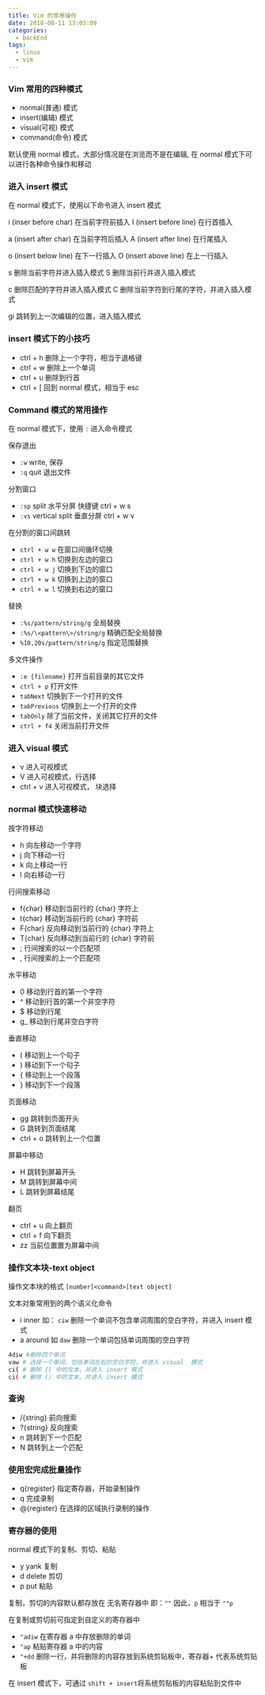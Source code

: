 ```yaml
---
title: Vim 的常用操作
date: 2018-08-11 13:03:09
categories:
  - backEnd
tags:
  - linux
  - vim
---
```


### Vim 常用的四种模式

- normal(普通) 模式
- insert(编辑) 模式
- visual(可视) 模式
- command(命令) 模式

默认使用 normal 模式，大部分情况是在浏览而不是在编辑, 在 normal 模式下可以进行各种命令操作和移动

### 进入 insert 模式

在 normal 模式下，使用以下命令进入 insert 模式

i (inser before char) 在当前字符前插入
I (insert before line) 在行首插入

a (insert after char) 在当前字符后插入
A (insert after line) 在行尾插入

o (insert below line) 在下一行插入
O (insert above line) 在上一行插入

s 删除当前字符并进入插入模式
S 删除当前行并进入插入模式

c 删除匹配的字符并进入插入模式
C 删除当前字符到行尾的字符，并进入插入模式

gi 跳转到上一次编辑的位置，进入插入模式

### insert 模式下的小技巧

- ctrl + h 删除上一个字符，相当于退格键
- ctrl + w 删除上一个单词
- ctrl + u 删除到行首
- ctrl + [ 回到 normal 模式，相当于 esc

### Command 模式的常用操作

在 normal 模式下，使用 `:` 进入命令模式

保存退出

- `:w` write, 保存
- `:q` quit 退出文件

分割窗口

- `:sp` split 水平分屏 快捷键 ctrl + w s
- `:vs` vertical split 垂直分屏 ctrl + w v

在分割的窗口间跳转

- `ctrl + w w` 在窗口间循环切换
- `ctrl + w h` 切换到左边的窗口
- `ctrl + w j` 切换到下边的窗口
- `ctrl + w k` 切换到上边的窗口
- `ctrl + w l` 切换到右边的窗口

替换

- `:%s/pattern/string/g` 全局替换
- `:%s/\<pattern\>/string/g` 精确匹配全局替换
- `%10,20s/pattern/string/g` 指定范围替换

多文件操作

- `:e {filename}` 打开当前目录的其它文件
- `ctrl + p` 打开文件
- `tabNext` 切换到下一个打开的文件
- `tabPrevious` 切换到上一个打开的文件
- `tabOnly` 除了当前文件，关闭其它打开的文件
- `ctrl + f4` 关闭当前打开文件

### 进入 visual 模式

- v 进入可视模式
- V 进入可视模式，行选择
- ctrl + v 进入可视模式， 块选择

### normal 模式快速移动

按字符移动

- h 向左移动一个字符
- j 向下移动一行
- k 向上移动一行
- l 向右移动一行

行间搜索移动

- f{char} 移动到当前行的 {char} 字符上
- t{char} 移动到当前行的 {char} 字符前
- F{char} 反向移动到当前行的 {char} 字符上
- T{char} 反向移动到当前行的 {char} 字符前
- ; 行间搜索的以一个匹配项
- , 行间搜索的上一个匹配项

水平移动

- 0 移动到行首的第一个字符
- ^ 移动到行首的第一个非空字符
- $ 移动到行尾
- g\_ 移动到行尾非空白字符

垂直移动

- ( 移动到上一个句子
- ) 移动到下一个句子
- { 移动到上一个段落
- } 移动到下一个段落

页面移动

- gg 跳转到页面开头
- G 跳转到页面结尾
- ctrl + o 跳转到上一个位置

屏幕中移动

- H 跳转到屏幕开头
- M 跳转到屏幕中间
- L 跳转到屏幕结尾

翻页

- ctrl + u 向上翻页
- ctrl + f 向下翻页
- zz 当前位置置为屏幕中间

### 操作文本块-text object

操作文本块的格式
`[number]<command>[text object]`

文本对象常用到的两个语义化命令

- i inner 如： `ciw` 删除一个单词不包含单词周围的空白字符，并进入 insert 模式
- a around 如 `daw` 删除一个单词包括单词周围的空白字符

```sh
4diw #删除四个单词
vaw # 选择一个单词，包括单词左右的空白字符，并进入 visual  模式
ci{ # 删除 {} 中的文本，并进入 insert 模式
ci( # 删除 () 中的文本，并进入 insert 模式
```

### 查询

- /{string} 前向搜索
- ?{string} 反向搜索
- n 跳转到下一个匹配
- N 跳转到上一个匹配

### 使用宏完成批量操作

- q{register} 指定寄存器，开始录制操作
- q 完成录制
- @{register} 在选择的区域执行录制的操作

### 寄存器的使用

normal 模式下的复制、剪切、粘贴

- y yank 复制
- d delete 剪切
- p put 粘贴

复制，剪切的内容默认都存放在 无名寄存器中 即：`""`
因此，`p` 相当于 `""p`

在复制或剪切前可指定到自定义的寄存器中

- `"adiw` 在寄存器 a 中存放删除的单词
- `"ap` 粘贴寄存器 a 中的内容
- `"+dd` 删除一行，并将删除的内容存放到系统剪贴板中，寄存器+ 代表系统剪贴板

在 insert 模式下，可通过 `shift + insert`将系统剪贴板的内容粘贴到文件中
